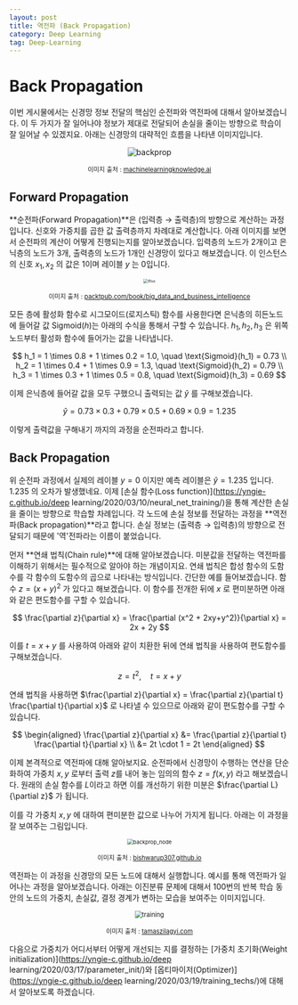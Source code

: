 ```yaml
---
layout: post
title: 역전파 (Back Propagation)
category: Deep Learning
tag: Deep-Learning
---
```




# Back Propagation

이번 게시물에서는 신경망 정보 전달의 핵심인 순전파와 역전파에 대해서 알아보겠습니다. 이 두 가지가 잘 일어나야 정보가 제대로 전달되어 손실을 줄이는 방향으로 학습이 잘 일어날 수 있겠지요. 아래는 신경망의 대략적인 흐름을 나타낸 이미지입니다.

<p align="center"><img src="https://machinelearningknowledge.ai/wp-content/uploads/2019/10/Backpropagation.gif" alt="backprop"  /></p>

<p align="center" style="font-size:80%">이미지 출처 : <a href="https://machinelearningknowledge.ai/animated-explanation-of-feed-forward-neural-network-architecture/">machinelearningknowledge.ai</a></p>

## Forward Propagation

**순전파(Forward Propagation)**은 (입력층 → 출력층)의 방향으로 계산하는 과정입니다. 신호와 가중치를 곱한 값 출력층까지 차례대로 계산합니다. 아래 이미지를 보면서 순전파의 계산이 어떻게 진행되는지를 알아보겠습니다. 입력층의 노드가 2개이고 은닉층의 노드가 3개, 출력층의 노드가 1개인 신경망이 있다고 해보겠습니다. 이 인스턴스의 신호 $x_1, x_2$ 의 값은 1이며 레이블 $y$ 는 0입니다.

<p align="center"><img src="https://static.packt-cdn.com/products/9781789346640/graphics/db3e2acd-a8ad-470b-beb2-30d26a844952.png" alt="ffnn" style="zoom:50%;" /></p>

<p align="center" style="font-size:80%">이미지 출처 : <a href="https://subscription.packtpub.com/book/big_data_and_business_intelligence/9781789346640/1/ch01lvl1sec14/feed-forward-propagation-from-scratch-in-python">packtpub.com/book/big_data_and_business_intelligence</a></p>

모든 층에 활성화 함수로 시그모이드(로지스틱) 함수를 사용한다면 은닉층의 히든노드에 들어갈 값 $\text{Sigmoid}(h)$는 아래의 수식을 통해서 구할 수 있습니다. $h_1,h_2,h_3$ 은 위쪽 노드부터 활성화 함수에 들어가는 값을 나타냅니다.


$$
h_1 = 1 \times 0.8 + 1 \times 0.2 = 1.0, \quad \text{Sigmoid}(h_1) = 0.73 \\
h_2 = 1 \times 0.4 + 1 \times 0.9 = 1.3, \quad \text{Sigmoid}(h_2) = 0.79 \\
h_3 = 1 \times 0.3 + 1 \times 0.5 = 0.8, \quad \text{Sigmoid}(h_3) = 0.69
$$


이제 은닉층에 들어갈 값을 모두 구했으니 출력되는 값 $\hat{y}$ 를 구해보겠습니다.


$$
\hat{y} = 0.73 \times 0.3 + 0.79 \times 0.5 + 0.69 \times 0.9 = 1.235
$$


이렇게 출력값을 구해내기 까지의 과정을 순전파라고 합니다.



## Back Propagation

위 순전파 과정에서 실제의 레이블 $y=0$ 이지만 예측 레이블은 $\hat{y} = 1.235$ 입니다. $1.235$ 의 오차가 발생했네요. 이제 [손실 함수(Loss function)](https://yngie-c.github.io/deep learning/2020/03/10/neural_net_training/)을 통해 계산한 손실을 줄이는 방향으로 학습할 차례입니다. 각 노드에 손실 정보를 전달하는 과정을 **역전파(Back propagation)**라고 합니다. 손실 정보는 (출력층 → 입력층)의 방향으로 전달되기 때문에 '역'전파라는 이름이 붙었습니다.

먼저 **연쇄 법칙(Chain rule)**에 대해 알아보겠습니다. 미분값을 전달하는 역전파를 이해하기 위해서는 필수적으로 알아야 하는 개념이지요. 연쇄 법칙은 합성 함수의 도함수를 각 함수의 도함수의 곱으로 나타내는 방식입니다. 간단한 예를 들어보겠습니다. 함수 $z = (x+y)^2$ 가 있다고 해보겠습니다. 이 함수를 전개한 뒤에 $x$ 로 편미분하면 아래와 같은 편도함수를 구할 수 있습니다.


$$
\frac{\partial z}{\partial x} = \frac{\partial (x^2 + 2xy+y^2)}{\partial x} = 2x + 2y
$$


이를 $t = x+y$ 를 사용하여 아래와 같이 치환한 뒤에 연쇄 법칙을 사용하여 편도함수를 구해보겠습니다.


$$
z = t^2, \quad t=x+y
$$


연쇄 법칙을 사용하면 $\frac{\partial z}{\partial x} = \frac{\partial z}{\partial t} \frac{\partial t}{\partial x}$ 로 나타낼 수 있으므로 아래와 같이 편도함수를 구할 수 있습니다.


$$
\begin{aligned}
\frac{\partial z}{\partial x} &= \frac{\partial z}{\partial t} \frac{\partial t}{\partial x} \\
&= 2t \cdot 1 = 2t
\end{aligned}
$$


이제 본격적으로 역전파에 대해 알아보지요. 순전파에서 신경망이 수행하는 연산을 단순화하여 가중치 $x,y$ 로부터 출력 $z$를 내어 놓는 임의의 함수 $z = f(x,y)$ 라고 해보겠습니다. 원래의 손실 함수를 $L$이라고 하면 이를 개선하기 위한 미분은 $\frac{\partial L}{\partial z}$ 가 됩니다. 

이를 각 가중치 $x, y$ 에 대하여 편미분한 값으로 나누어 가지게 됩니다. 아래는 이 과정을 잘 보여주는 그림입니다.



<p align="center"><img src="https://bishwarup307.github.io/images/convbackprop/backprop_cs231n.png" alt="backprop_node" style="zoom:67%;" /></p>



<p align="center" style="font-size:80%">이미지 출처 : <a href="https://bishwarup307.github.io/deep%20learning/convbackprop/">bishwarup307.github.io</a></p>



역전파는 이 과정을 신경망의 모든 노드에 대해서 실행합니다. 예시를 통해 역전파가 일어나는 과정을 알아보겠습니다. 아래는 이진분류 문제에 대해서 100번의 반복 학습 동안의 노드의 가중치, 손실값, 결정 경계가 변하는 모습을 보여주는 이미지입니다. 

<p align="center"><img src="https://raw.githubusercontent.com/mtoto/mtoto.github.io/master/data/2017-11-08-net/result.gif" alt="training" style="zoom:80%;" /></p>

<p align="center" style="font-size:80%">이미지 출처 : <a href="http://tamaszilagyi.com/blog/2017/2017-11-11-animated_net/">tamaszilagyi.com</a></p>

다음으로 가중치가 어디서부터 어떻게 개선되는 지를 결정하는 [가중치 초기화(Weight initialization)](https://yngie-c.github.io/deep learning/2020/03/17/parameter_init/)와 [옵티마이저(Optimizer)](https://yngie-c.github.io/deep learning/2020/03/19/training_techs/)에 대해서 알아보도록 하겠습니다.

